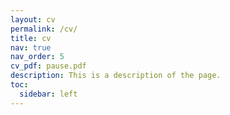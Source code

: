 ```yaml
---
layout: cv
permalink: /cv/
title: cv
nav: true
nav_order: 5
cv_pdf: pause.pdf
description: This is a description of the page.
toc:
  sidebar: left
---
```


